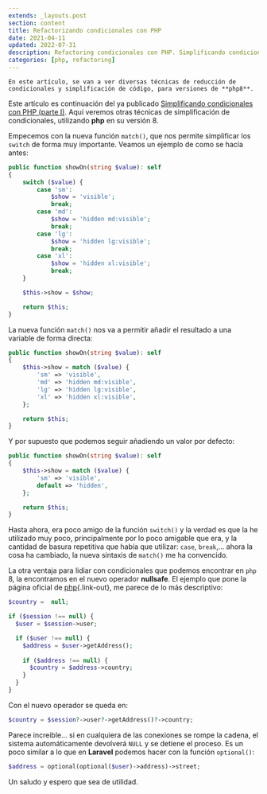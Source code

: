 ```yaml
---
extends: _layouts.post
section: content
title: Refactorizando condicionales con PHP
date: 2021-04-11
updated: 2022-07-31
description: Refactoring condicionales con PHP. Simplificando condicionales y bucles con PHP, buscando un código más legible, procesional y claro
categories: [php, refactoring]
---
```


    En este artículo, se van a ver diversas técnicas de reducción de condicionales y simplificación de código, para versiones de **php8**.

Este artículo es continuación del ya publicado [Simplificando condicionales con PHP (parte I)](https://daguilar.dev/blog/php_simplificando-condicionales-en-php-parte-1-refactoring/). Aquí veremos otras técnicas de simplificación de condicionales, utilizando **php** en su versión 8.

Empecemos con la nueva función `match()`, que nos permite simplificar los `switch` de forma muy importante. Veamos un ejemplo de como se hacía antes:

```php
public function showOn(string $value): self
{
    switch ($value) {
        case 'sm':
            $show = 'visible';
            break;
        case 'md':
            $show = 'hidden md:visible';
            break;
        case 'lg':
            $show = 'hidden lg:visible';
            break;
        case 'xl':
            $show = 'hidden xl:visible';
            break;
    }

    $this->show = $show;

    return $this;
}
```

La nueva función `match()` nos va a permitir añadir el resultado a una variable de forma directa:

```php
public function showOn(string $value): self
{
    $this->show = match ($value) {
        'sm' => 'visible',
        'md' => 'hidden md:visible',
        'lg' => 'hidden lg:visible',
        'xl' => 'hidden xl:visible',
    };

    return $this;
}
```

Y por supuesto que podemos seguir añadiendo un valor por defecto:

```php
public function showOn(string $value): self
{
    $this->show = match ($value) {
        'sm' => 'visible',
        default => 'hidden',
    };

    return $this;
}
```

Hasta ahora, era poco amigo de la función `switch()` y la verdad es que la he utilizado muy poco, principalmente por lo poco amigable que era, y la cantidad de basura repetitiva que había que utilizar: `case`, `break`,... ahora la cosa ha cambiado, la nueva sintaxis de `match()` me ha convencido.

La otra ventaja para lidiar con condicionales que podemos encontrar en `php` 8, la encontramos en el nuevo operador **nullsafe**. El ejemplo que pone la página oficial de [php](https://www.php.net/releases/8.0/es.php){.link-out}, me parece de lo más descriptivo:

```php
$country =  null;

if ($session !== null) {
  $user = $session->user;

  if ($user !== null) {
    $address = $user->getAddress();
 
    if ($address !== null) {
      $country = $address->country;
    }
  }
}
```

Con el nuevo operador se queda en:

```php
$country = $session?->user?->getAddress()?->country;
```

Parece increible... si en cualquiera de las conexiones se rompe la cadena, el sistema automáticamente devolverá `NULL` y se detiene el proceso. Es un poco similar a lo que en **Laravel** podemos hacer con la función `optional()`:

```php
$address = optional(optional($user)->address)->street;
```

Un saludo y espero que sea de utilidad.
